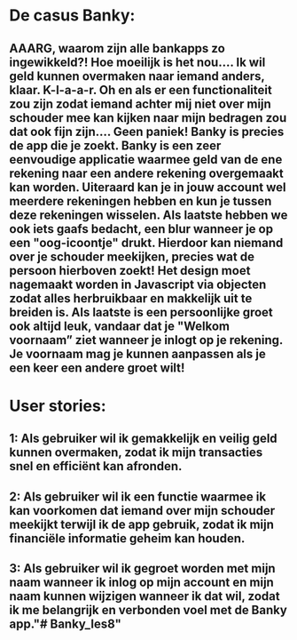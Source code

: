 # De casus Banky:

## AAARG, waarom zijn alle bankapps zo ingewikkeld?! Hoe moeilijk is het nou.... Ik wil geld kunnen overmaken naar iemand anders, klaar. K-l-a-a-r. Oh en als er een functionaliteit zou zijn zodat iemand achter mij niet over mijn schouder mee kan kijken naar mijn bedragen zou dat ook fijn zijn.... Geen paniek! Banky is precies de app die je zoekt. Banky is een zeer eenvoudige applicatie waarmee geld van de ene rekening naar een andere rekening overgemaakt kan worden. Uiteraard kan je in jouw account wel meerdere rekeningen hebben en kun je tussen deze rekeningen wisselen. Als laatste hebben we ook iets gaafs bedacht, een blur wanneer je op een "oog-icoontje" drukt. Hierdoor kan niemand over je schouder meekijken, precies wat de persoon hierboven zoekt! Het design moet nagemaakt worden in Javascript via objecten zodat alles herbruikbaar en makkelijk uit te breiden is. Als laatste is een persoonlijke groet ook altijd leuk, vandaar dat je "Welkom voornaam” ziet wanneer je inlogt op je rekening. Je voornaam mag je kunnen aanpassen als je een keer een andere groet wilt!

# User stories:

## 1: Als gebruiker wil ik gemakkelijk en veilig geld kunnen overmaken, zodat ik mijn transacties snel en efficiënt kan afronden.

## 2: Als gebruiker wil ik een functie waarmee ik kan voorkomen dat iemand over mijn schouder meekijkt terwijl ik de app gebruik, zodat ik mijn financiële informatie geheim kan houden.

## 3: Als gebruiker wil ik gegroet worden met mijn naam wanneer ik inlog op mijn account en mijn naam kunnen wijzigen wanneer ik dat wil, zodat ik me belangrijk en verbonden voel met de Banky app."# Banky_les8" 
